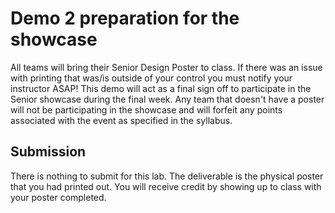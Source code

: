 # Demo 2 preparation for the showcase

All teams will bring their Senior Design Poster to class. If there was an issue with printing that was/is outside of your control you must notify your instructor ASAP! This demo will act as a final sign off to participate in the Senior showcase during the final week. Any team that doesn't have a poster will not be participating in the showcase and will forfeit any points associated with the event as specified in the syllabus.

## Submission

There is nothing to submit for this lab. The deliverable is the physical poster that you had printed out. You will receive credit by showing up to class with your poster completed.
